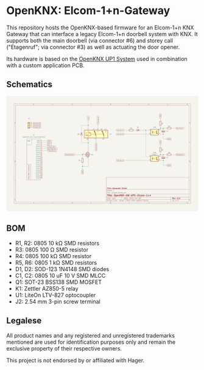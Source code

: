 # OpenKNX: Elcom-1+n-Gateway

This repository hosts the OpenKNX-based firmware for an Elcom-1+n KNX Gateway that can interface a legacy Elcom-1+n doorbell system with KNX. It supports both the main doorbell (via connector #6) and storey call ("Etagenruf"; via connector #3) as well as actuating the door opener.

Its hardware is based on the [OpenKNX UP1 System](https://github.com/OpenKNX/OpenKNX/wiki/OpenKNX-UP1) used in combination with a custom application PCB.

## Schematics

![Schematics](doc/schematics.png)

## BOM

* R1, R2: 0805 10 kΩ SMD resistors
* R3: 0805 100 Ω SMD resistor
* R4: 0805 100 kΩ SMD resistor
* R5, R6: 0805 1 kΩ SMD resistors
* D1, D2: SOD-123 1N4148 SMD diodes
* C1, C2: 0805 10 uF 10 V SMD MLCC
* Q1: SOT-23 BSS138 SMD MOSFET
* K1: Zettler AZ850-5 relay
* U1: LiteOn LTV-827 optocoupler
* J2: 2.54 mm 3-pin screw terminal

## Legalese

All product names and any registered and unregistered trademarks mentioned are used for identification purposes only and remain the exclusive property of their respective owners.

This project is not endorsed by or affiliated with Hager.
